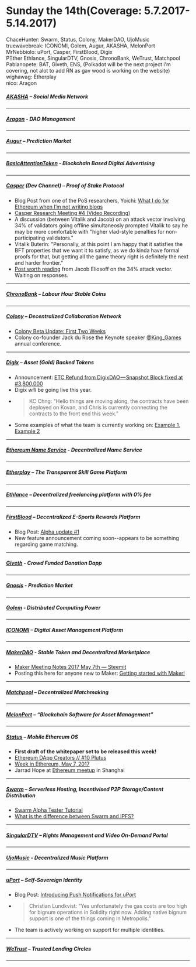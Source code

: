 # Sunday the 14th(Coverage: 5.7.2017-5.14.2017)
 
ChaceHunter: 	Swarm, Status, Colony, MakerDAO, UjoMusic  
truewavebreak: ICONOMI, Golem, Augur, AKASHA, MelonPort   
MrNebbiolo: uPort, Casper, FirstBlood, Digix  
PΞther Ethlance, SingularDTV, Gnosis, ChronoBank, WeTrust, Matchpool  
Pablanopete: BAT, Giveth, ENS, (Polkadot will be the next project i'm covering, not alot to add RN as gav wood is working on the website)   
wighawag: Etherplay  
nico: Aragon  


##### [AKASHA](http://akasha.world/) – Social Media Network


---
##### [Aragon](http://aragon.one) - DAO Management


---
##### [Augur](https://augur.net/) – Prediction Market


---
##### [BasicAttentionToken](https://basicattentiontoken.org/) - Blockchain Based Digital Advertising


---  
##### [Casper](https://blog.ethereum.org/2015/08/01/introducing-casper-friendly-ghost/) (Dev Channel) – Proof of Stake Protocol
- Blog Post from one of the PoS researchers, Yoichi: [What I do for Ethereum when I’m not writing blogs](https://medium.com/@pirapira/what-i-do-for-ethereum-when-im-not-writing-blogs-558bda344b8)
- [Casper Research Meeting #4 (Video Recording)](https://www.youtube.com/watch?v=3bWL5UyniMc)
- A discussion (between Vitalik and Jacob) on an attack vector involving 34% of validators going offline simultaneosly prompted Vitalik to say he may be more comfortable with "higher vlad-style penalties for non-participating validators." 
- Vitalik Buterin: "Personally, at this point I am happy that it satisfies the BFT properties that we want it to satisfy, as we do kinda have formal proofs for that, but getting all the game theory right is definitely the next and harder frontier."
- [Post worth reading](http://pasteboard.co/6qDo9PZqM.png) from Jacob Eliosoff on the 34% attack vector. Waiting on responses.
---
##### [ChronoBank](http://chronobank.io/) – Labour Hour Stable Coins


---
##### [Colony](http://colony.io/) – Decentralized Collaboration Network
- [Colony Beta Update: First Two Weeks](https://www.reddit.com/r/joincolony/comments/6ael2c/colony_beta_update_first_two_weeks/)
- Colony co-founder Jack du Rose the Keynote speaker [@King_Games](https://twitter.com/King_Games) annual conference.
---
##### [Digix](https://digix.io/) – Asset (Gold) Backed Tokens
- Announcement: [ETC Refund from DigixDAO — Snapshot Block fixed at #3,800,000](https://medium.com/@Digix/etc-refund-from-digixdao-snapshot-block-fixed-at-block-3-800-000-36e40cc13e48)
- Digix *will* be going live this year.
- >KC Chng: "Hello things are moving along, the contracts have been deployed on Kovan, and Chris is currently connecting the contracts to the front end this week."
- Some examples of what the team is currently working on: [Example 1](https://files.slack.com/files-pri/T0HEE0MPF-F5CJQRURL/pasted_image_at_2017_05_10_06_32_pm.png), [Example 2](https://files.slack.com/files-pri/T0HEE0MPF-F5DNY0PM4/pasted_image_at_2017_05_12_08_25_pm.png)
---
##### [Ethereum Name Service](https://ens.codetract.io) - Decentralized Name Service


---
##### [Etherplay](http://etherplay.io) – The Transparent Skill Game Platform


---
##### [Ethlance](http://ethlance.com/) – Decentralized freelancing platform with 0% fee


---
##### [FirstBlood](https://firstblood.io/) – Decentralized E-Sports Rewards Platform
- Blog Post: [Alpha update #1](https://blog.firstblood.io/alpha-update-1-bee65dd0500a)
- New feature announcement coming soon--appears to be something regarding game matching.
---
##### [Giveth](http://www.giveth.io/) - Crowd Funded Donation Dapp


---
##### [Gnosis](https://gnosis.pm/) - Prediction Market 


---  
##### [Golem](https://golem.network/) - Distributed Computing Power


---
##### [ICONOMI](https://iconomi.net/) – Digital Asset Management Platform

---
##### [MakerDAO](http://makerdao.com/) - Stable Token and Decentralized Marketplace
- [Maker Meeting Notes 2017 May 7th — Steemit](https://steemit.com/makerdao/@kennyrowe/maker-meeting-notes-2017-may-7th)
- Posting this here for anyone new to Maker: [Getting started with Maker!](https://www.reddit.com/r/MakerDAO/comments/5nfcl0/getting_started_with_maker/)

---
##### [Matchpool](http://matchpool.co/) – Decentralized Matchmaking


---
##### [MelonPort](https://melonport.com/) – “Blockchain Software for Asset Management”


---
##### [Status](http://status.im/) – Mobile Ethereum OS
- **First draft of the whitepaper set to be released this week!**
- [Ethereum DApp Creators // #10 Plutus](https://blog.status.im/ethereum-dapp-creators-10-plutus-2c08689afdcc)
- [Week in Ethereum, May 7, 2017](https://blog.status.im/week-in-ethereum-may-7-2017-c1d015dcc6f4)
- Jarrad Hope at [Ethereum meetup](https://twitter.com/ethstatus/status/863008846905618432) in Shanghai
---
##### [Swarm](http://swarm-gateways.net/bzz:/theswarm.eth/) – Serverless Hosting, Incentivised P2P Storage/Content Distribution
- [Swarm Alpha Tester Tutorial](http://swarm-gateways.net/bzz:/d6af1cb0e90e7e14a1bcd071130ef27906f36614b9f541a05efcb0f548e50655/#02e8ec3b6faa879d6288c2b8a2f4053ac21da328a92b2dfab0e8f6be3f343a79)
- [What is the difference between Swarm and IPFS?](https://ethereum.stackexchange.com/questions/2138/what-is-the-difference-between-swarm-and-ipfs)

---
##### [SingularDTV](https://singulardtv.com/) – Rights Management and Video On-Demand Portal


---
##### [UjoMusic](https://ujomusic.com/) - Decentralized Music Platform


---  
##### [uPort](https://www.uport.me/) – Self-Sovereign Identity 
- Blog Post: [Introducing Push Notifications for uPort](https://medium.com/uport/introducing-push-notifications-for-uport-a5c9ae3bd8d5)
- >Christian Lundkvist: "Yes unfortunately the gas costs are too high for bignum operations in Solidity right now. Adding native bignum support is one of the things coming in Metropolis."
- The team is actively working on support for multiple identities. 
---
##### [WeTrust](https://www.wetrust.io/) – Trusted Lending Circles


---
